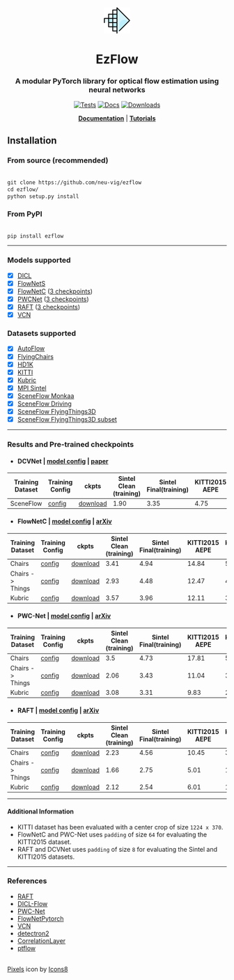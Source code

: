 <p align="center">
    <br>
    <img src="./docs/assets/logo.png" height="60" width="60"/>
    <br>
</p>

<h1 align="center">EzFlow</h1>
<h3 align="center">A modular PyTorch library for optical flow estimation using neural networks</h3>

<div align='center'>

[![Tests](https://github.com/neu-vig/ezflow/actions/workflows/package-test.yml/badge.svg)](https://github.com/neu-vig/ezflow/actions/workflows/package-test.yml)
[![Docs](https://readthedocs.org/projects/ezflow/badge/?version=latest)](https://ezflow.readthedocs.io/en/latest/?badge=latest)
[![Downloads](https://static.pepy.tech/badge/ezflow)](https://pepy.tech/project/ezflow)  

<!-- [![Code style](https://github.com/neu-vig/ezflow/actions/workflows/linting.yml/badge.svg)](https://github.com/neu-vig/ezflow/actions/workflows/linting.yml) -->
<!-- [![Code coverage](https://github.com/neu-vig/ezflow/actions/workflows/codecov.yml/badge.svg)](https://github.com/neu-vig/ezflow/actions/workflows/codecov.yml) -->

**[Documentation](https://ezflow.readthedocs.io/en/latest/)** | **[Tutorials](https://ezflow.readthedocs.io/en/latest/tutorials/index.html)**

</div>


## Installation

### From source (recommended)

```shell

git clone https://github.com/neu-vig/ezflow
cd ezflow/
python setup.py install

```

### From PyPI

```shell

pip install ezflow

```
___

### Models supported

- [x] [DICL](https://arxiv.org/abs/2010.14851)
- [x] [FlowNetS](https://arxiv.org/abs/1504.06852)
- [x] [FlowNetC](https://arxiv.org/abs/1504.06852) ([3 checkpoints](./configs/README.md))
- [x] [PWCNet](https://arxiv.org/abs/1709.02371) ([3 checkpoints](./configs/README.md)) 
- [x] [RAFT](https://arxiv.org/abs/2003.12039) ([3 checkpoints](./configs/README.md))
- [x] [VCN](https://papers.nips.cc/paper/2019/hash/bbf94b34eb32268ada57a3be5062fe7d-Abstract.html)

### Datasets supported

- [x] [AutoFlow](https://autoflow-google.github.io/)
- [x] [FlyingChairs](https://lmb.informatik.uni-freiburg.de/resources/datasets/FlyingChairs.en.html#flyingchairs)
- [x] [HD1K](http://hci-benchmark.iwr.uni-heidelberg.de/)
- [x] [KITTI](http://www.cvlibs.net/datasets/kitti/eval_scene_flow.php?benchmark=flow)
- [x] [Kubric](https://github.com/google-research/kubric)
- [x] [MPI Sintel](http://sintel.is.tue.mpg.de/)
- [x] [SceneFlow Monkaa](https://lmb.informatik.uni-freiburg.de/resources/datasets/SceneFlowDatasets.en.html)
- [x] [SceneFlow Driving](https://lmb.informatik.uni-freiburg.de/resources/datasets/SceneFlowDatasets.en.html)
- [x] [SceneFlow FlyingThings3D](https://lmb.informatik.uni-freiburg.de/resources/datasets/SceneFlowDatasets.en.html)
- [x] [SceneFlow FlyingThings3D subset](https://lmb.informatik.uni-freiburg.de/resources/datasets/SceneFlowDatasets.en.html)

___

### Results and Pre-trained checkpoints

- #### DCVNet | [model config](./configs/models/dcvnet.yaml) | [paper](https://jianghz.me/files/DCVNet_camera_ready_wacv2023.pdf)
| Training Dataset | Training Config                                                         | ckpts                                                                                  | Sintel Clean (training) | Sintel Final(training)| KITTI2015 AEPE | KITTI2015 F1-all |
|------------------|-------------------------------------------------------------------------|----------------------------------------------------------------------------------------|-------------------------|-----------------------|----------------|------------------|
| SceneFlow        | [config](./configs/trainers/dcvnet/dcvnet_sceneflow_baseline.yaml)      | [download](                                                                   )        | 1.90                    | 3.35                  | 4.75           | 23.41%           |

- #### FlowNetC | [model config](./configs/models/flownet_c.yaml) | [arXiv](https://arxiv.org/abs/1504.06852)

| Training Dataset | Training Config                                                         | ckpts                                                                                  | Sintel Clean (training) | Sintel Final(training)| KITTI2015 AEPE | KITTI2015 F1-all |
|------------------|-------------------------------------------------------------------------|----------------------------------------------------------------------------------------|-------------------------|-----------------------|----------------|------------------|
| Chairs           | [config](./configs/trainers/flownetc/flownetc_chairs_baseline.yaml)     | [download](https://jianghz.me/files/ezflow_ckpts/flownetc_chairs_step1200k.pth)        | 3.41                    | 4.94                  | 14.84          | 54.23%           |
| Chairs -> Things | [config](./configs/trainers/flownetc/flownetc_things_baseline.yaml)     | [download](https://jianghz.me/files/ezflow_ckpts/flownetc_chairs_things_step1574k.pth) | 2.93                    | 4.48                  | 12.47          | 45.89%           |
| Kubric           | [config](./configs/trainers/flownetc/flownetc_kubric_improved_aug.yaml) | [download](https://jianghz.me/files/ezflow_ckpts/flownetc_kubric_step1200k.pth)        | 3.57                    | 3.96                  | 12.11          | 36.35%           |

- #### PWC-Net | [model config](./configs/models/pwcnet.yaml)  | [arXiv](https://arxiv.org/abs/1709.02371)

| Training Dataset | Training Config                                                     | ckpts                                                                               | Sintel Clean (training) | Sintel Final(training)| KITTI2015 AEPE | KITTI2015 F1-all |
|------------------|---------------------------------------------------------------------|-------------------------------------------------------------------------------------|-------------------------|-----------------------|----------------|------------------|
| Chairs           | [config](./configs/trainers/pwcnet/pwcnet_chairs_baseline.yaml)     | [download](https://jianghz.me/files/ezflow_ckpts/pwcnet_chairs_step1200k.pth)       | 3.5                     | 4.73                  | 17.81          | 51.76%           |
| Chairs -> Things | [config](./configs/trainers/pwcnet/pwcnet_things_baseline.yaml)     | [download](https://jianghz.me/files/ezflow_ckpts/pwcnet_chairs_things_step2400k.pth)| 2.06                    | 3.43                  | 11.04          | 32.68%           |
| Kubric           | [config](./configs/trainers/pwcnet/pwcnet_kubric_improved_aug.yaml) | [download](https://jianghz.me/files/ezflow_ckpts/pwcnet_kubric_step1200k.pth)       | 3.08                    | 3.31                  | 9.83           | 21.94%           |


- #### RAFT | [model config](./configs/models/raft.yaml) | [arXiv](https://arxiv.org/abs/2003.12039)

| Training Dataset | Training Config                                                 | ckpts                                                                             | Sintel Clean (training) | Sintel Final(training)| KITTI2015 AEPE | KITTI2015 F1-all |
|------------------|-----------------------------------------------------------------|-----------------------------------------------------------------------------------|-------------------------|-----------------------|----------------|------------------|
| Chairs           | [config](./configs/trainers/raft/raft_chairs_baseline.yaml)     | [download](https://jianghz.me/files/ezflow_ckpts/raft_chairs_step100k.pth)        | 2.23                    | 4.56                  | 10.45          | 38.93%           |
| Chairs -> Things | [config](./configs/trainers/raft/raft_things_baseline.yaml)     | [download](https://jianghz.me/files/ezflow_ckpts/raft_chairs_things_step200k.pth) | 1.66                    | 2.75                  | 5.01           | 16.87%           |
| Kubric           | [config](./configs/trainers/raft/raft_kubric_improved_aug.yaml) | [download](https://jianghz.me/files/ezflow_ckpts/raft_kubric_step100k.pth)        | 2.12                    | 2.54                  | 6.01           | 17.35%           |

___

#### Additional Information

- KITTI dataset has been evaluated with a center crop of size `1224 x 370`.
- FlowNetC and PWC-Net uses `padding` of size `64` for evaluating the KITTI2015 dataset.
- RAFT and DCVNet uses `padding` of size `8` for evaluating the Sintel and KITTI2015 datasets.
___
### References

- [RAFT](https://github.com/princeton-vl/RAFT)
- [DICL-Flow](https://github.com/jytime/DICL-Flow)
- [PWC-Net](https://github.com/NVlabs/PWC-Net)
- [FlowNetPytorch](https://github.com/ClementPinard/FlowNetPytorch)
- [VCN](https://github.com/gengshan-y/VCN)
- [detectron2](https://github.com/facebookresearch/detectron2)
- [CorrelationLayer](https://github.com/oblime/CorrelationLayer)
- [ptflow](https://github.com/hmorimitsu/ptlflow)




<br>

<footer>
<a target="_blank" href="https://icons8.com/icon/3Nj3FNnz36Id/pixels">Pixels</a> icon by <a target="_blank" href="https://icons8.com">Icons8</a>
</footer>



